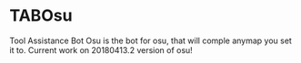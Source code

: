 # TABOsu
Tool Assistance Bot Osu is the bot for osu, that will comple anymap you set it to. Current work on 20180413.2 version of osu!
